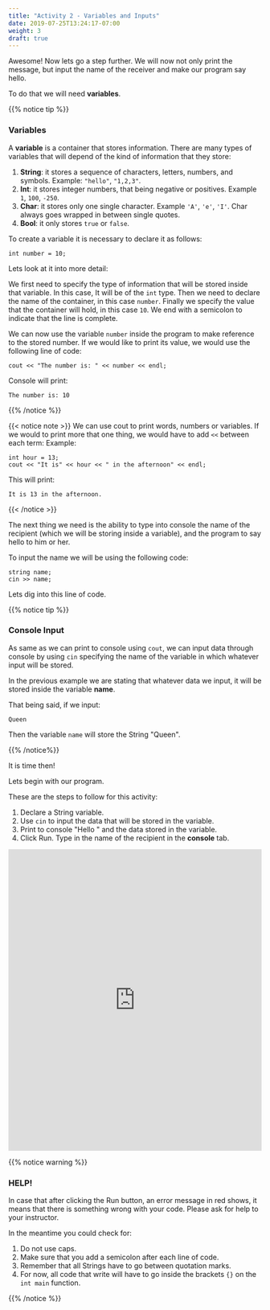 ```yaml
---
title: "Activity 2 - Variables and Inputs"
date: 2019-07-25T13:24:17-07:00
weight: 3
draft: true
---
```


Awesome! Now lets go a step further. We will now not only print the message, but input the name of the receiver and make our program say hello.

To do that we will need **variables**.


{{% notice tip %}}

### Variables

A **variable**  is a container that stores information. There are many types of variables that will depend of the kind of information that they store:

1. **String**: it stores a sequence of characters, letters, numbers, and symbols. Example: `"hello"`, `"1,2,3"`.
2. **Int**: it stores integer numbers, that being negative or positives. Example `1`, `100`, `-250`.
3. **Char**: it stores only one single character. Example `'A'`, `'e'`, `'I'`. Char always goes wrapped in between single quotes.
4. **Bool**: it only stores `true` or `false`.

To create a variable it is necessary to declare it as follows:

```
int number = 10;
```
Lets look at it into more detail:

We first need to specify the type of information that will be stored inside that variable. In this case, It will be of the `int` type. Then we need to declare the name of the container, in this case `number`. Finally we specify the value that the container will hold, in this case `10`. We end with a semicolon to indicate that the line is complete.

We can now use the variable `number` inside the program to make reference to the stored number.  If we would like to print its value, we would use the following line of code:

```
cout << "The number is: " << number << endl;
```
 
Console will print:

```
The number is: 10
```
{{% /notice %}}

{{< notice note >}}
We can use cout to print words, numbers or variables. If we would to print more that one thing, we would have to add `<<` between each term:
Example: 
```
int hour = 13;
cout << "It is" << hour << " in the afternoon" << endl;
```
This will print:
```
It is 13 in the afternoon.
```
{{< /notice >}}

The next thing we need is the ability to type into console the name of the recipient (which we will be storing inside a variable), and the program to say hello to him or her.

To input the name we will be using the following code:
```
string name;
cin >> name;
```
Lets dig into this line of code.

{{% notice tip %}}

### Console Input

As same as we can print to console using `cout`, we can input data through console by using `cin` specifying the name of the variable in which whatever input will be stored.

In the previous example we are stating that whatever data we input, it will be stored inside the variable **name**.

That being said, if we input:
```
Queen
```
Then the variable `name` will store the String "Queen".

{{% /notice%}}

It is time then!

Lets begin with our program.

These are the steps to follow for this activity:

1. Declare a String variable.
2. Use `cin` to input the data that will be stored in the variable.
3. Print to console "Hello " and the data stored in the variable.
4. Click Run. Type in the name of the recipient in the **console** tab.


<iframe height="600px" width="100%" src="https://replit.com/@nuevofoundation/activity-2-english?lite=true#main.cpp" scrolling="no" frameborder="no" allowtransparency="true" allowfullscreen="true" sandbox="allow-forms allow-pointer-lock allow-popups allow-same-origin allow-scripts allow-modals"></iframe>

{{% notice warning %}}

### HELP!

In case that after clicking the Run button, an error message in red shows, it means that there is something wrong with your code. Please ask for help to your instructor.

In the meantime you could check for:

1. Do not use caps.
2. Make sure that you add a semicolon after each line of code. 
3. Remember that all Strings have to go between quotation marks.
4. For now, all code that write will have to go inside the brackets `{}` on the `int main` function.

{{% /notice %}}


